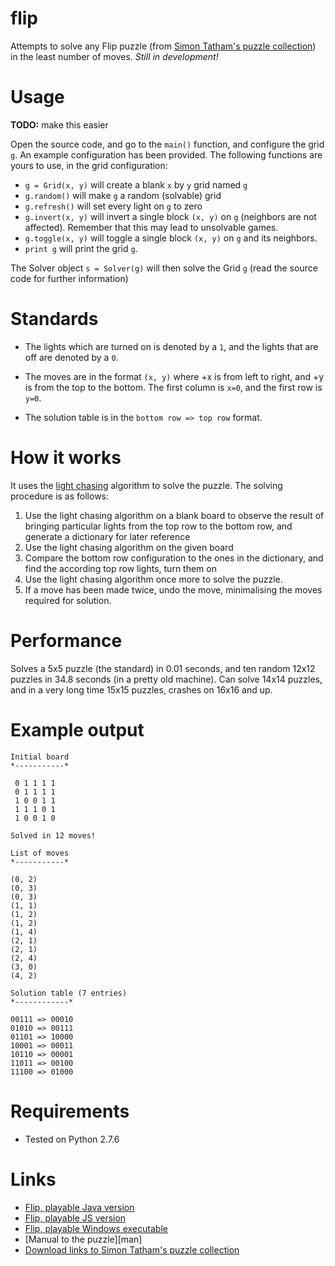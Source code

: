flip
====

Attempts to solve any Flip puzzle (from [Simon Tatham's puzzle collection][sgt]) in the least number of moves. *Still in development!*

Usage
=====

**TODO:** make this easier

Open the source code, and go to the `main()` function, and configure the grid `g`. An example configuration has been provided. The following functions are yours to use, in the grid configuration:

* `g = Grid(x, y)` will create a blank `x` by `y` grid named `g`
* `g.random()` will make `g` a random (solvable) grid
* `g.refresh()` will set every light on `g` to zero
* `g.invert(x, y)` will invert a single block `(x, y)` on `g` (neighbors are not affected). Remember that this may lead to unsolvable games.
* `g.toggle(x, y)` will toggle a single block `(x, y)` on `g` and its neighbors. 
* `print g` will print the grid `g`.

The Solver object `s = Solver(g)` will then solve the Grid `g` (read the source code for further information)

Standards
=========

* The lights which are turned on is denoted by a `1`, and the lights that are off are denoted by a `0`.
 
* The moves are in the format `(x, y)` where +x is from left to right, and +y is from the top to the bottom. The first column is `x=0`, and the first row is `y=0`.
 
* The solution table is in the `bottom row => top row` format.

How it works
============

It uses the [light chasing][lc] algorithm to solve the puzzle. The solving procedure is as follows:

1. Use the light chasing algorithm on a blank board to observe the result of bringing particular lights from the top row to the bottom row, and generate a dictionary for later reference
2. Use the light chasing algorithm on the given board
3. Compare the bottom row configuration to the ones in the dictionary, and find the according top row lights, turn them on
4. Use the light chasing algorithm once more to solve the puzzle.
5. If a move has been made twice, undo the move, minimalising the moves required for solution.

Performance
===========

Solves a 5x5 puzzle (the standard) in 0.01 seconds, and ten random 12x12 puzzles in 34.8 seconds (in a pretty old machine). Can solve 14x14 puzzles, and in a very long time 15x15 puzzles, crashes on 16x16 and up.

Example output
==============

    Initial board
    *-----------*
    
     0 1 1 1 1
     0 1 1 1 1
     1 0 0 1 1
     1 1 1 0 1
     1 0 0 1 0
    
    Solved in 12 moves!
    
    List of moves
    *-----------*
    
    (0, 2)
    (0, 3)
    (0, 3)
    (1, 1)
    (1, 2)
    (1, 2)
    (1, 4)
    (2, 1)
    (2, 1)
    (2, 4)
    (3, 0)
    (4, 2)
    
    Solution table (7 entries)
    *------------*
    
    00111 => 00010
    01010 => 00111
    01101 => 10000
    10001 => 00011
    10110 => 00001
    11011 => 00100
    11100 => 01000

Requirements
============
* Tested on Python 2.7.6

Links
=====

* [Flip, playable Java version][java]
* [Flip, playable JS version][js]
* [Flip, playable Windows executable][exe]
* [Manual to the puzzle][man]
* [Download links to Simon Tatham's puzzle collection][dl]

[sgt]: http://www.chiark.greenend.org.uk/~sgtatham/puzzles/
[java]: http://www.chiark.greenend.org.uk/~sgtatham/puzzles/java/flip.html
[js]: http://www.chiark.greenend.org.uk/~sgtatham/puzzles/js/flip.html
[exe]: http://www.chiark.greenend.org.uk/~sgtatham/puzzles/flip.exe
[dl]: http://www.chiark.greenend.org.uk/~sgtatham/puzzles/#download
[lc]: http://en.wikipedia.org/wiki/Lights_Out_%28game%29#Light_chasing
